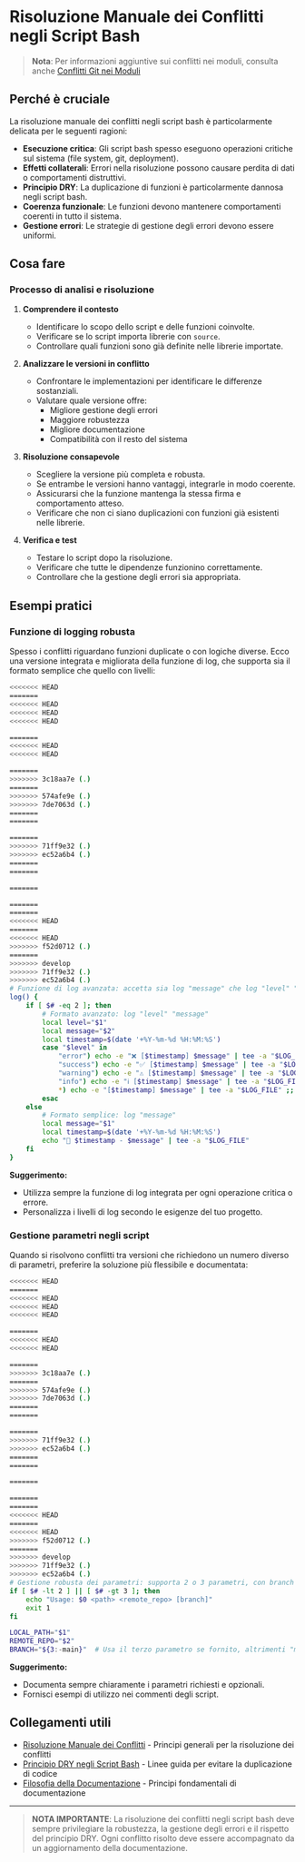 # Risoluzione Manuale dei Conflitti negli Script Bash

> **Nota**: Per informazioni aggiuntive sui conflitti nei moduli, consulta anche [Conflitti Git nei Moduli](../../docs/conflitti_git_moduli.md)

## Perché è cruciale

La risoluzione manuale dei conflitti negli script bash è particolarmente delicata per le seguenti ragioni:

- **Esecuzione critica**: Gli script bash spesso eseguono operazioni critiche sul sistema (file system, git, deployment).
- **Effetti collaterali**: Errori nella risoluzione possono causare perdita di dati o comportamenti distruttivi.
- **Principio DRY**: La duplicazione di funzioni è particolarmente dannosa negli script bash.
- **Coerenza funzionale**: Le funzioni devono mantenere comportamenti coerenti in tutto il sistema.
- **Gestione errori**: Le strategie di gestione degli errori devono essere uniformi.

## Cosa fare

### Processo di analisi e risoluzione

1. **Comprendere il contesto**
   - Identificare lo scopo dello script e delle funzioni coinvolte.
   - Verificare se lo script importa librerie con `source`.
   - Controllare quali funzioni sono già definite nelle librerie importate.

2. **Analizzare le versioni in conflitto**
   - Confrontare le implementazioni per identificare le differenze sostanziali.
   - Valutare quale versione offre:
     - Migliore gestione degli errori
     - Maggiore robustezza
     - Migliore documentazione
     - Compatibilità con il resto del sistema

3. **Risoluzione consapevole**
   - Scegliere la versione più completa e robusta.
   - Se entrambe le versioni hanno vantaggi, integrarle in modo coerente.
   - Assicurarsi che la funzione mantenga la stessa firma e comportamento atteso.
   - Verificare che non ci siano duplicazioni con funzioni già esistenti nelle librerie.

4. **Verifica e test**
   - Testare lo script dopo la risoluzione.
   - Verificare che tutte le dipendenze funzionino correttamente.
   - Controllare che la gestione degli errori sia appropriata.

## Esempi pratici

### Funzione di logging robusta

Spesso i conflitti riguardano funzioni duplicate o con logiche diverse. Ecco una versione integrata e migliorata della funzione di log, che supporta sia il formato semplice che quello con livelli:

```bash
<<<<<<< HEAD
=======
<<<<<<< HEAD
<<<<<<< HEAD
<<<<<<< HEAD

=======
<<<<<<< HEAD
<<<<<<< HEAD

=======
>>>>>>> 3c18aa7e (.)
=======
>>>>>>> 574afe9e (.)
>>>>>>> 7de7063d (.)
=======
=======

=======
>>>>>>> 71ff9e32 (.)
>>>>>>> ec52a6b4 (.)
=======
=======

=======

=======
=======
<<<<<<< HEAD
=======
<<<<<<< HEAD
>>>>>>> f52d0712 (.)
=======
>>>>>>> develop
>>>>>>> 71ff9e32 (.)
>>>>>>> ec52a6b4 (.)
# Funzione di log avanzata: accetta sia log "message" che log "level" "message"
log() {
    if [ $# -eq 2 ]; then
        # Formato avanzato: log "level" "message"
        local level="$1"
        local message="$2"
        local timestamp=$(date '+%Y-%m-%d %H:%M:%S')
        case "$level" in
            "error") echo -e "❌ [$timestamp] $message" | tee -a "$LOG_FILE" ;;
            "success") echo -e "✅ [$timestamp] $message" | tee -a "$LOG_FILE" ;;
            "warning") echo -e "⚠️ [$timestamp] $message" | tee -a "$LOG_FILE" ;;
            "info") echo -e "ℹ️ [$timestamp] $message" | tee -a "$LOG_FILE" ;;
            *) echo -e "[$timestamp] $message" | tee -a "$LOG_FILE" ;;
        esac
    else
        # Formato semplice: log "message"
        local message="$1"
        local timestamp=$(date '+%Y-%m-%d %H:%M:%S')
        echo "📆 $timestamp - $message" | tee -a "$LOG_FILE"
    fi
}
```

**Suggerimento:**
- Utilizza sempre la funzione di log integrata per ogni operazione critica o errore.
- Personalizza i livelli di log secondo le esigenze del tuo progetto.

### Gestione parametri negli script

Quando si risolvono conflitti tra versioni che richiedono un numero diverso di parametri, preferire la soluzione più flessibile e documentata:

```bash
<<<<<<< HEAD
=======
<<<<<<< HEAD
<<<<<<< HEAD
<<<<<<< HEAD

=======
<<<<<<< HEAD
<<<<<<< HEAD

=======
>>>>>>> 3c18aa7e (.)
=======
>>>>>>> 574afe9e (.)
>>>>>>> 7de7063d (.)
=======
=======

=======
>>>>>>> 71ff9e32 (.)
>>>>>>> ec52a6b4 (.)
=======
=======

=======

=======
=======
<<<<<<< HEAD
=======
<<<<<<< HEAD
>>>>>>> f52d0712 (.)
=======
>>>>>>> develop
>>>>>>> 71ff9e32 (.)
>>>>>>> ec52a6b4 (.)
# Gestione robusta dei parametri: supporta 2 o 3 parametri, con branch opzionale
if [ $# -lt 2 ] || [ $# -gt 3 ]; then
    echo "Usage: $0 <path> <remote_repo> [branch]"
    exit 1
fi

LOCAL_PATH="$1"
REMOTE_REPO="$2"
BRANCH="${3:-main}"  # Usa il terzo parametro se fornito, altrimenti "main"
```

**Suggerimento:**
- Documenta sempre chiaramente i parametri richiesti e opzionali.
- Fornisci esempi di utilizzo nei commenti degli script.

## Collegamenti utili

- [Risoluzione Manuale dei Conflitti](../../docs/CONFLICT_RESOLUTION.md) - Principi generali per la risoluzione dei conflitti
- [Principio DRY negli Script Bash](NO_DUPLICATE_FUNCTIONS_IN_SOURCED_SCRIPTS.md) - Linee guida per evitare la duplicazione di codice
- [Filosofia della Documentazione](../../docs/DOCUMENTATION_PHILOSOPHY.md) - Principi fondamentali di documentazione

---

> **NOTA IMPORTANTE**: La risoluzione dei conflitti negli script bash deve sempre privilegiare la robustezza, la gestione degli errori e il rispetto del principio DRY. Ogni conflitto risolto deve essere accompagnato da un aggiornamento della documentazione.
